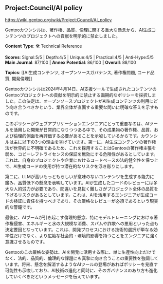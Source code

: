 ## Project:Council/AI policy

https://wiki.gentoo.org/wiki/Project:Council/AI_policy

Gentooカウンシルは、著作権、品質、倫理に関する重大な懸念から、AI生成コンテンツのプロジェクトへの貢献を明示的に禁止しました。

**Content Type**: 🛠️ Technical Reference

**Scores**: Signal:5/5 | Depth:4/5 | Unique:4/5 | Practical:4/5 | Anti-Hype:5/5
**Main Journal**: 87/100 | **Annex Potential**: 86/100 | **Overall**: 88/100

**Topics**: [[AI生成コンテンツ, オープンソースガバナンス, 著作権問題, コード品質, 開発倫理]]

Gentooカウンシルは2024年4月14日、AI支援ツールで生成されたコンテンツのGentooプロジェクトへの貢献を明示的に禁止する画期的なポリシーを採択しました。この決定は、オープンソースプロジェクトがAI生成コンテンツの利用にどう向き合うべきかという、業界全体が直面する重要な問いに明確な答えを示すものです。

このポリシーがウェブアプリケーションエンジニアにとって重要なのは、AIツールを活用した開発が日常的になりつつある中で、その成果物の著作権、品質、および倫理的側面を再評価する必要があることを示唆しているからです。カウンシルは主に以下の3つの理由を挙げています。第一に、AI生成コンテンツの著作権法が世界的に不明確であるため、これを採用することはGentooの著作権主張を弱め、コピーレフトライセンスの保証を無効にする危険性があるとしています。これは、自身のプロジェクトや企業におけるコードベースの法的健全性を保つ上で、AI生成コードの使用が持つ潜在的なリスクを浮き彫りにします。

第二に、LLMが高いもっともらしいが意味のないコンテンツを生成する能力に鑑み、品質低下の懸念を表明しています。AIが生成したコードのレビューには多大な人的労力が必要であり、間違いを見抜く難しさがプロジェクト全体の品質を下げるリスクがあるとしています。これは、AIを活用するエンジニアが生成コードの検証に責任を持つべきであり、その厳格なレビューが必須であるという現実的な警鐘です。

最後に、AIブームが引き起こす倫理的懸念、特にモデルトレーニングにおける著作権侵害、エネルギーと水の大規模な消費、スパムや詐欺への悪用といった点も決定要因となっています。これは、開発プロセスにおける技術的選択が単なる効率性だけでなく、より広範な社会的・環境的影響を持つことをエンジニアに強く意識させるものです。

Gentooのこの厳格な姿勢は、AIを開発に活用する際に、単に生産性向上だけでなく、法的、品質的、倫理的な課題にも真摯に向き合うことの重要性を強調しています。将来、懸念を解消するようなAIツールの登場があればポリシーを見直す可能性も示唆しており、AI技術の進化と同時に、そのガバナンスのあり方も進化していくべきだというメッセージを伝えています。